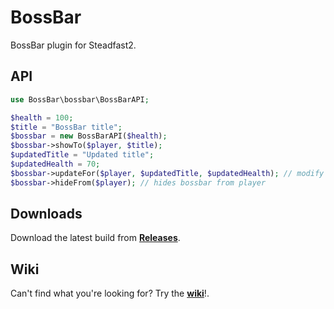 # BossBar
BossBar plugin for Steadfast2.

## API
```php
use BossBar\bossbar\BossBarAPI;

$health = 100;
$title = "BossBar title";
$bossbar = new BossBarAPI($health);
$bossbar->showTo($player, $title);
$updatedTitle = "Updated title";
$updatedHealth = 70;
$bossbar->updateFor($player, $updatedTitle, $updatedHealth); // modify the health and title
$bossbar->hideFrom($player); // hides bossbar from player
```

## Downloads
Download the latest build from **[Releases](https://github.com/Steadfast5/BossBar/releases)**.

## Wiki
Can't find what you're looking for? Try the **[wiki](https://github.com/Steadfast5/BossBar/)**!.

